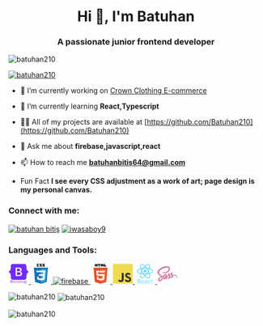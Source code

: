 <h1 align="center">Hi 👋, I'm Batuhan</h1>
<h3 align="center">A passionate junior frontend developer</h3>

<p align="left"> <img src="https://komarev.com/ghpvc/?username=batuhan210&label=Profile%20views&color=0e75b6&style=flat" alt="batuhan210" /> </p>

<p align="left"> <a href="https://github.com/ryo-ma/github-profile-trophy"><img src="https://github-profile-trophy.vercel.app/?username=batuhan210" alt="batuhan210" /></a> </p>

- 🔭 I’m currently working on [Crown Clothing E-commerce](https://github.com/Batuhan210/Crown-Clothing-E-commerce)

- 🌱 I’m currently learning **React,Typescript**

- 👨‍💻 All of my projects are available at [https://github.com/Batuhan210](https://github.com/Batuhan210)

- 💬 Ask me about **firebase,javascript,react**

- 📫 How to reach me **batuhanbitis64@gmail.com**

- Fun Fact **I see every CSS adjustment as a work of art; page design is my personal canvas.**

<h3 align="left">Connect with me:</h3>
<p align="left">
<a href="https://linkedin.com/in/batuhan bitiş" target="blank"><img align="center" src="https://raw.githubusercontent.com/rahuldkjain/github-profile-readme-generator/master/src/images/icons/Social/linked-in-alt.svg" alt="batuhan bitiş" height="30" width="40" /></a>
<a href="https://instagram.com/iwasaboy9" target="blank"><img align="center" src="https://raw.githubusercontent.com/rahuldkjain/github-profile-readme-generator/master/src/images/icons/Social/instagram.svg" alt="iwasaboy9" height="30" width="40" /></a>
</p>

<h3 align="left">Languages and Tools:</h3>
<p align="left"> <a href="https://getbootstrap.com" target="_blank" rel="noreferrer"> <img src="https://raw.githubusercontent.com/devicons/devicon/master/icons/bootstrap/bootstrap-plain-wordmark.svg" alt="bootstrap" width="40" height="40"/> </a> <a href="https://www.w3schools.com/css/" target="_blank" rel="noreferrer"> <img src="https://raw.githubusercontent.com/devicons/devicon/master/icons/css3/css3-original-wordmark.svg" alt="css3" width="40" height="40"/> </a> <a href="https://firebase.google.com/" target="_blank" rel="noreferrer"> <img src="https://www.vectorlogo.zone/logos/firebase/firebase-icon.svg" alt="firebase" width="40" height="40"/> </a> <a href="https://www.w3.org/html/" target="_blank" rel="noreferrer"> <img src="https://raw.githubusercontent.com/devicons/devicon/master/icons/html5/html5-original-wordmark.svg" alt="html5" width="40" height="40"/> </a> <a href="https://developer.mozilla.org/en-US/docs/Web/JavaScript" target="_blank" rel="noreferrer"> <img src="https://raw.githubusercontent.com/devicons/devicon/master/icons/javascript/javascript-original.svg" alt="javascript" width="40" height="40"/> </a> <a href="https://reactjs.org/" target="_blank" rel="noreferrer"> <img src="https://raw.githubusercontent.com/devicons/devicon/master/icons/react/react-original-wordmark.svg" alt="react" width="40" height="40"/> </a> <a href="https://sass-lang.com" target="_blank" rel="noreferrer"> <img src="https://raw.githubusercontent.com/devicons/devicon/master/icons/sass/sass-original.svg" alt="sass" width="40" height="40"/> </a> </p>

<p><img align="left" src="https://github-readme-stats.vercel.app/api/top-langs?username=batuhan210&show_icons=true&locale=en&layout=compact" alt="batuhan210" /></p>

<p>&nbsp;<img align="center" src="https://github-readme-stats.vercel.app/api?username=batuhan210&show_icons=true&locale=en" alt="batuhan210" /></p>

<p><img align="center" src="https://github-readme-streak-stats.herokuapp.com/?user=batuhan210&" alt="batuhan210" /></p>
